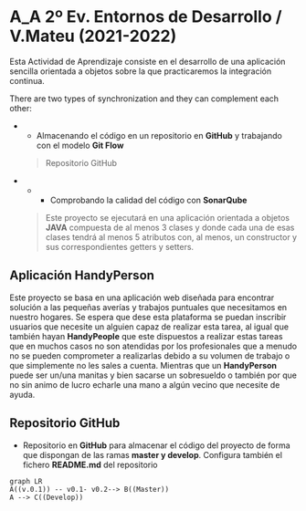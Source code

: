 # A_A  2º Ev. Entornos de Desarrollo /  V.Mateu (2021-2022)



Esta Actividad de Aprendizaje consiste en el desarrollo de una aplicación sencilla orientada a objetos sobre la que practicaremos la integración continua.

There are two types of synchronization and they can complement each other:

-   -   Almacenando el código en un repositorio en  **GitHub** y trabajando con el modelo  **Git Flow**
    
    > Repositorio GitHub 
    
-   -  -   Comprobando la calidad del código con **SonarQube**
    
    > Este proyecto se ejecutará en una aplicación orientada a objetos **JAVA** compuesta de al menos 3 clases y donde cada una de esas clases tendrá al menos 5 atributos con, al menos, un constructor y sus correspondientes getters y setters. 


## Aplicación  HandyPerson 

Este proyecto se basa en una aplicación web diseñada para encontrar solución a las pequeñas averías y trabajos puntuales que necesitamos en nuestro hogares. Se espera que dese esta plataforma se puedan inscribir usuarios que necesite un alguien capaz de realizar esta tarea, al igual que también hayan **HandyPeople** que este dispuestos a realizar estas tareas que en muchos casos no son atendidas por los profesionales que a menudo no se pueden comprometer a realizarlas debido a su volumen de trabajo o que simplemente no les sales a cuenta. Mientras que un **HandyPerson** puede ser un/una manitas y bien sacarse un sobresueldo o también por que no sin animo de lucro echarle una mano a algún vecino que necesite de ayuda.  
 

## Repositorio GitHub 

-   Repositorio en **GitHub** para almacenar el código del proyecto de forma que dispongan de las ramas **master y develop**. Configura también el fichero **README.md** del repositorio

```mermaid
graph LR
A((v.0.1)) -- v0.1- v0.2--> B((Master))
A --> C((Develop))

```











